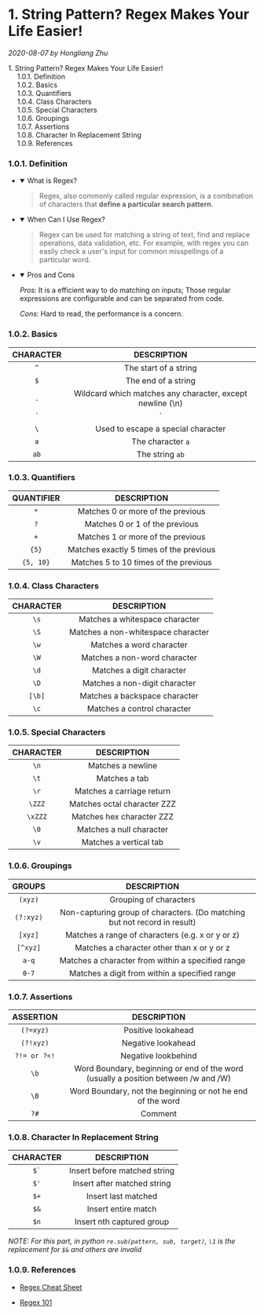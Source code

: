 # 1. String Pattern? Regex Makes Your Life Easier!

*2020-08-07 by Hongliang Zhu*

<div id="toc">

- [1. String Pattern? Regex Makes Your Life Easier!](#1-string-pattern-regex-makes-your-life-easier)
    - [1.0.1. Definition](#101-definition)
    - [1.0.2. Basics](#102-basics)
    - [1.0.3. Quantifiers](#103-quantifiers)
    - [1.0.4. Class Characters](#104-class-characters)
    - [1.0.5. Special Characters](#105-special-characters)
    - [1.0.6. Groupings](#106-groupings)
    - [1.0.7. Assertions](#107-assertions)
    - [1.0.8. Character In Replacement String](#108-character-in-replacement-string)
    - [1.0.9. References](#109-references)

</div>


### 1.0.1. Definition

* <details open><summary>What is Regex?</summary>

  > Regex, also commonly called regular expression, is a combination of characters that **define a particular search pattern**.

* <details open><summary>When Can I Use Regex?</summary>

  > Regex can be used for matching a string of text, find and replace operations, data validation, etc. For example, with regex you can easily check a user's input for common misspellings of a particular word.

* <details open><summary>Pros and Cons</summary>

  *Pros*: It is a efficient way to do matching on inputs; Those regular expressions are configurable and can be separated from code.

  *Cons*: Hard to read, the performance is a concern.


### 1.0.2. Basics

| CHARACTER |                                 DESCRIPTION                                  |
| :-------: | :--------------------------------------------------------------------------: |
|    `^`    |                            The start of a string                             |
|    `$`    |                             The end of a string                              |
|    `.`    |          Wildcard which matches any character, except newline (\n)           |
|    `|`    | Or, matches the pattern defined on either side, eg: `a|b` matches `a` or `b` |
|    `\`    |                      Used to escape a special character                      |
|    `a`    |                              The character `a`                               |
|   `ab`    |                               The string `ab`                                |


### 1.0.3. Quantifiers

| QUANTIFIER |               DESCRIPTION               |
| :--------: | :-------------------------------------: |
|    `*`     |    Matches 0 or more of the previous    |
|    `?`     |     Matches 0 or 1 of the previous      |
|    `+`     |    Matches 1 or more of the previous    |
|   `{5}`    | Matches exactly 5 times of the previous |
| `{5, 10}`  |  Matches 5 to 10 times of the previous  |


### 1.0.4. Class Characters

| CHARACTER |            DESCRIPTION             |
| :-------: | :--------------------------------: |
|   `\s`    |   Matches a whitespace character   |
|   `\S`    | Matches a non-whitespace character |
|   `\w`    |      Matches a word character      |
|   `\W`    |    Matches a non-word character    |
|   `\d`    |     Matches a digit character      |
|   `\D`    |   Matches a non-digit character    |
|  `[\b]`   |   Matches a backspace character    |
|   `\c`    |    Matches a control character     |


### 1.0.5. Special Characters

| CHARACTER |         DESCRIPTION         |
| :-------: | :-------------------------: |
|   `\n`    |      Matches a newline      |
|   `\t`    |        Matches a tab        |
|   `\r`    |  Matches a carriage return  |
|  `\ZZZ`   | Matches octal character ZZZ |
|  `\xZZZ`  |  Matches hex character ZZZ  |
|   `\0`    |  Matches a null character   |
|   `\v`    |   Matches a vertical tab    |


### 1.0.6. Groupings

|  GROUPS   |                                DESCRIPTION                                |
| :-------: | :-----------------------------------------------------------------------: |
|  `(xyz)`  |                          Grouping of characters                           |
| `(?:xyz)` | Non-capturing group of characters. (Do matching but not record in result) |
|  `[xyz]`  |             Matches a range of characters (e.g. x or y or z)              |
| `[^xyz]`  |                Matches a character other than x or y or z                 |
|   `a-q`   |             Matches a character from within a specified range             |
|   `0-7`   |               Matches a digit from within a specified range               |


### 1.0.7. Assertions

|  ASSERTION   |                                    DESCRIPTION                                     |
| :----------: | :--------------------------------------------------------------------------------: |
|  `(?=xyz)`   |                                 Positive lookahead                                 |
|  `(?!xyz)`   |                                 Negative lookahead                                 |
| `?!= or ?<!` |                                Negative lookbehind                                 |
|     `\b`     | Word Boundary, beginning or end of the word (usually a position between /w and /W) |
|     `\B`     |             Word Boundary, not the beginning or not he end of the word             |
|     `?#`     |                                      Comment                                       |


### 1.0.8. Character In Replacement String

|    CHARACTER    |         DESCRIPTION          |
| :-------------: | :--------------------------: |
| <code>$`</code> | Insert before matched string |
|      `$'`       | Insert after matched string  |
|      `$+`       |     Insert last matched      |
|      `$&`       |     Insert entire match      |
|      `$n`       |  Insert nth captured group   |

  *NOTE: For this part, in python `re.sub(pattern, sub, target)`, `\1` is the replacement for `$&` and others are invalid*


### 1.0.9. References

* [Regex Cheat Sheet](https://www.keycdn.com/support/regex-cheatsheet)

* [Regex 101](https://regex101.com)
